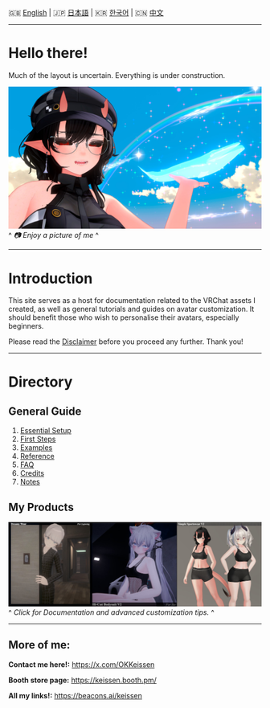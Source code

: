 🇬🇧 [English](README.md) | 🇯🇵 [日本語](README.ja.md) | 🇰🇷 [한국어](README.ko.md) | 🇨🇳 [中文](README.zh.md)

---

# Hello there!

Much of the layout is uncertain. Everything is under construction. 

![Project Screenshot](assets/image1.jpeg)
^ *📷 Enjoy a picture of me* ^

---

# Introduction

This site serves as a host for documentation related to the VRChat assets I created, as well as general tutorials and guides on avatar customization.
It should benefit those who wish to personalise their avatars, especially beginners.

Please read the [Disclaimer](docs/0.md) before you proceed any further. Thank you!

---

# Directory

## General Guide

1. [Essential Setup](docs/1.md)
2. [First Steps](docs/2.md)
3. [Examples](docs/3.md)
4. [Reference](docs/4.md)
5. [FAQ](docs/5.md)
6. [Credits](docs/6.md)
7. [Notes](docs/7.md)



## My Products

[![Watch the video](assets/productbanner.jpeg)](docs2/p1.md)
^ *Click for Documentation and advanced customization tips.* ^

---

## More of me:  

**Contact me here!:** https://x.com/OKKeissen

**Booth store page:** https://keissen.booth.pm/

**All my links!:** https://beacons.ai/keissen
